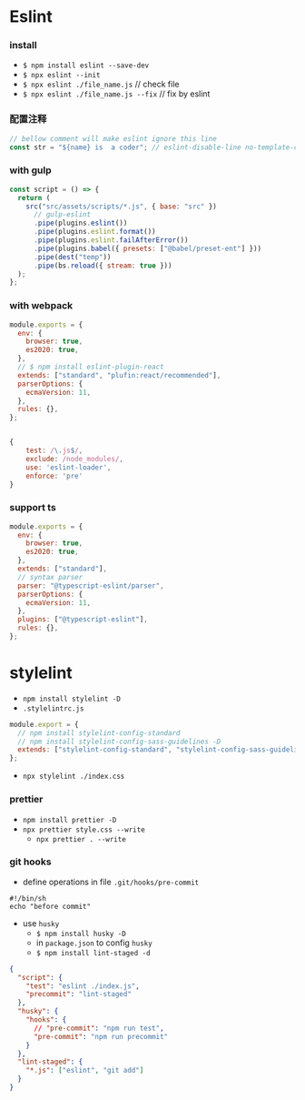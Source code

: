 # Eslint

### install

- `$ npm install eslint --save-dev`
- `$ npx eslint --init`
- `$ npx eslint ./file_name.js` // check file
- `$ npx eslint ./file_name.js --fix` // fix by eslint

### 配置注释

```javascript
// bellow comment will make eslint ignore this line
const str = "${name} is  a coder"; // eslint-disable-line no-template-curly-in-string
```

### with gulp

```javascript
const script = () => {
  return (
    src("src/assets/scripts/*.js", { base: "src" })
      // gulp-eslint
      .pipe(plugins.eslint())
      .pipe(plugins.eslint.format())
      .pipe(plugins.eslint.failAfterError())
      .pipe(plugins.babel({ presets: ["@babel/preset-ent"] }))
      .pipe(dest("temp"))
      .pipe(bs.reload({ stream: true }))
  );
};
```

### with webpack

```javascript
module.exports = {
  env: {
    browser: true,
    es2020: true,
  },
  // $ npm install eslint-plugin-react
  extends: ["standard", "plufin:react/recommended"],
  parserOptions: {
    ecmaVersion: 11,
  },
  rules: {},
};


{
    test: /\.js$/,
    exclude: /node_modules/,
    use: 'eslint-loader',
    enforce: 'pre'
}
```

### support ts

```javascript
module.exports = {
  env: {
    browser: true,
    es2020: true,
  },
  extends: ["standard"],
  // syntax parser
  parser: "@typescript-eslint/parser",
  parserOptions: {
    ecmaVersion: 11,
  },
  plugins: ["@typescript-eslint"],
  rules: {},
};
```

# stylelint

- `npm install stylelint -D`
- `.stylelintrc.js`

```javascript
module.export = {
  // npm install stylelint-config-standard
  // npm install stylelint-config-sass-guidelines -D
  extends: ["stylelint-config-standard", "stylelint-config-sass-guidelines"],
};
```

- `npx stylelint ./index.css`

### prettier

- `npm install prettier -D`
- `npx prettier style.css --write`
  - `npx prettier . --write`

### git hooks

- define operations in file `.git/hooks/pre-commit`

```shell
#!/bin/sh
echo "before commit"
```

- use `husky`
  - `$ npm install husky -D`
  - in `package.json` to config `husky`
  - `$ npm install lint-staged -d`

```json
{
  "script": {
    "test": "eslint ./index.js",
    "precommit": "lint-staged"
  },
  "husky": {
    "hooks": {
      // "pre-commit": "npm run test",
      "pre-commit": "npm run precommit"
    }
  },
  "lint-staged": {
    "*.js": ["eslint", "git add"]
  }
}
```
